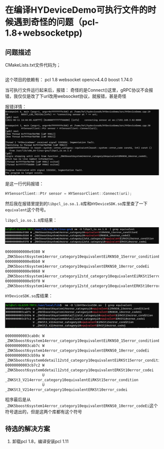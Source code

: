 # 在编译HYDeviceDemo可执行文件的时候遇到奇怪的问题（pcl-1.8+websocketpp)

## 问题描述

CMakeLists.txt文件代码为；
```cmake

```

这个项目的依赖有：
pcl 1.8
websocket
opencv4.4.0
boost 1.74.0

当可执行文件运行起来后，报错：
奇怪的是Connect()这里，gRPC协议不会报错，我仅仅是改了下url改用websocket协议，就报错，甚是奇怪

报错详情：
![](asset/屏幕截图%202021-06-11%20154941.png)

是这一行代码报错：
```cpp
HYSensorClient::Ptr sensor = HYSensorClient::Connect(uri);
```

然后我在报错里提到的`libpcl_io.so.1.8`库和`HYDeviceSDK.so`库里查了一下`equivalent`这个符号。

`libpcl_io.so.1.8`库结果：

![](asset/屏幕截图%202021-06-11%20160736.png)

```
00000000000e9380 W _ZNK5boost6system14error_category10equivalentEiRKNS0_15error_conditionE
00000000000e8bb0 W _ZNK5boost6system14error_category10equivalentERKNS0_10error_codeEi
00000000000e9860 W _ZNK5boost6system14error_category12std_category10equivalentEiRKSt15error_condition
00000000000e93f0 W _ZNK5boost6system14error_category12std_category10equivalentERKSt10error_codei
```

`HYDeviceSDK.so`库结果：

![](asset/屏幕截图%202021-06-11%20160752.png)

```
00000000003cab0c W _ZNK5boost6system14error_category10equivalentEiRKNS0_15error_conditionE
00000000003cab7c W _ZNK5boost6system14error_category10equivalentERKNS0_10error_codeEi
00000000003cb59a W _ZNK5boost6system6detail12std_category10equivalentEiRKSt15error_condition
00000000003cb7c2 W _ZNK5boost6system6detail12std_category10equivalentERKSt10error_codei
                 U _ZNKSt3_V214error_category10equivalentEiRKSt15error_condition
                 U _ZNKSt3_V214error_category10equivalentERKSt10error_codei

```

程序最后是从`_ZNK5boost6system14error_category10equivalentERKNS0_10error_codeEi`这个符号退出的，但是这两个库都有这个符号

## 待选的解决方案

1. 卸载pcl 1.8，编译安装pcl 1.11

